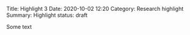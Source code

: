 Title: Highlight 3
Date: 2020-10-02 12:20
Category: Research highlight
Summary: Highlight
status: draft

Some text


